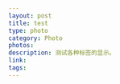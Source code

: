 ```yaml
---
layout: post
title: test
type: photo
category: Photo
photos:
description: 测试各种标签的显示。
link:
tags:
---
```



